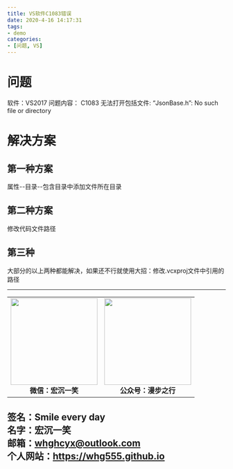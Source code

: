 ```yaml
---
title: VS软件C1083错误
date: 2020-4-16 14:17:31
tags: 
- demo
categories:
- [问题, VS]
---
```

# 问题 #
软件：VS2017
问题内容： C1083 	无法打开包括文件: “JsonBase.h”: No such file or directory

# 解决方案 #
## 第一种方案 ##
属性--目录--包含目录中添加文件所在目录

## 第二种方案 ##
修改代码文件路径

## 第三种 ##
大部分的以上两种都能解决，如果还不行就使用大招：修改.vcxproj文件中引用的路径




---
<center>
<table>
    <tr>
        <td >
            <center>
                <img src="https://i.loli.net/2020/01/08/CJz85Sbal6M7EOV.png" width="200"/>
            </center>
            <center style="font-weight:900">
                微信：宏沉一笑
            </center>
        </td>
        <td >
            <center>
                <img src="https://i.loli.net/2020/01/08/veq2DSphHME9KPV.jpg" width="200"/>
            </center>
            <center style="font-weight:900">
                公众号：漫步之行
            </center>
        </td>
    </tr>
</table>
</center>


**签名：Smile every day**    
**名字：宏沉一笑**   
**邮箱：whghcyx@outlook.com**  
**个人网站：https://whg555.github.io**  
---
